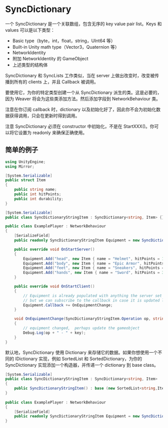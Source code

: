 # SyncDictionary

一个 SyncDictionary 是一个关联数组，包含无序的 key value pair list。Keys 和 values 可以是以下类型：

- Basic type（byte，int，float，string，UInt64 等）
- Built-in Unity math type（Vector3，Quaternion 等）
- NetworkIdentity
- 附加 NetworkIdentity 的 GameObject 
- 上述类型的结构体

SyncDictionary 和 SyncLists 工作类似，当在 server 上做出改变时，改变被传播到所有的 clients 上，并且 Callback 被调用。

要使用它，为你的特定类型创建一个从 SyncDictionary 派生的类。这是必要的，因为 Weaver 将会为这些类添加方法。然后添加字段到 NetworkBehaviour 类。

注意在你订阅 callback 时，dictionary 以及初始化好了，因此你不会为初始化数据获得调用，只会在更新时得到调用。

注意 SyncDictionary 必须在 constructor 中初始化，不是在 StartXXX()。你可以将它设置为 readonly 来确保正确使用。

## 简单的例子

```C#
using UnityEngine;
using Mirror;

[System.Serializable]
public struct Item
{
    public string name;
    public int hitPoints;
    public int durability;
}

[System.Serializable]
public class SyncDictionaryStringItem : SyncDictionary<string, Item> {}

public class ExamplePlayer : NetworkBehaviour
{
    [SerializeField]
    public readonly SyncDictionaryStringItem Equipment = new SyncDictionaryStringItem();

    public override void OnStartServer()
    {
        Equipment.Add("head", new Item { name = "Helmet", hitPoints = 10, durability = 20 });
        Equipment.Add("body", new Item { name = "Epic Armor", hitPoints = 50, durability = 50 });
        Equipment.Add("feet", new Item { name = "Sneakers", hitPoints = 3, durability = 40 });
        Equipment.Add("hands", new Item { name = "Sword", hitPoints = 30, durability = 15 });
    }

    public override void OnStartClient()
    {
        // Equipment is already populated with anything the server set up
        // but we can subscribe to the callback in case it is updated later on
        Equipment.Callback += OnEquipmentChange;
    }

    void OnEquipmentChange(SyncDictionaryStringItem.Operation op, string key, Item item)
    {
        // equipment changed,  perhaps update the gameobject
        Debug.Log(op + " - " + key);
    }
}
```

默认地，SyncDictionary 使用 Dictionary 来存储它的数据。如果你想使用一个不同的 IDictionary 实现，例如 SortedList 和 SortedDictionary，为你的 SyncDictionary 实现添加一个构造器，并传递一个 dictionary 到 base class。

```C#
[System.Serializable]
public class SyncDictionaryStringItem : SyncDictionary<string, Item> 
{
    public SyncDictionaryStringItem() : base (new SortedList<string,Item>()) {}
}
    
public class ExamplePlayer : NetworkBehaviour
{
    [SerializeField]
    public readonly SyncDictionaryStringItem Equipment = new SyncDictionaryStringItem();
}
```

